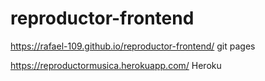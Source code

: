 # reproductor-frontend


https://rafael-109.github.io/reproductor-frontend/    git pages


https://reproductormusica.herokuapp.com/      Heroku
